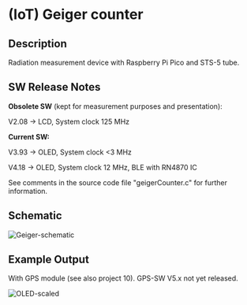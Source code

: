 # (IoT) Geiger counter

## Description

Radiation measurement device with Raspberry Pi Pico and STS-5 tube.

## SW Release Notes 

**Obsolete SW** (kept for measurement purposes and presentation):

V2.08 -> LCD, System clock 125 MHz

**Current SW:**

V3.93 -> OLED, System clock <3 MHz

V4.18 -> OLED, System clock 12 MHz, BLE with RN4870 IC

See comments in the source code file "geigerCounter.c" for further information.

## Schematic

![Geiger-schematic](https://github.com/user-attachments/assets/7ada2ed9-12f7-4b9b-9f13-281e9ec55116)

## Example Output

With GPS module (see also project 10). GPS-SW V5.x not yet released. 

![OLED-scaled](https://github.com/Florian-Wilhelm/Raspberry-Pi/assets/77980708/4041ded5-5f8f-4de6-808a-c2b74051ebaa)

